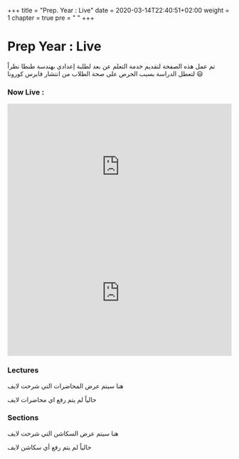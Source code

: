 +++
title = "Prep. Year : Live"
date = 2020-03-14T22:40:51+02:00
weight = 1
chapter = true
pre = "<i class='fas fa-graduation-cap'></i> "
+++

# Prep Year :  Live
تم عمل هذه الصفحة لتقديم خدمة التعلم عن بعد لطلبة إعدادي بهندسة طنطا
نظراً لتعطل الدراسة بسبب الحرص على صحة الطلاب من انتشار فايرس كورونا 
:smiley:

### Now Live :


<div id="Container"
 style="padding-bottom:56.25%; position:relative; display:block; width: 100%">
 <iframe id="ViostreamIframe"
  width="100%" height="100%"
src="https://www.youtube.com/embed/c-DY26jgP8E"
  frameborder="0" allowfullscreen=""
  style="position:absolute; top:0; left: 0"></iframe>
</div>

<div id="Container"
 style="padding-bottom:56.25%; position:relative; display:block; width: 100%">
 <iframe id="ChatIframe"
  width="100%" height="100%"
src="https://www.youtube.com/live_chat?v=c-DY26jgP8E&embed_domain=www.collegetanta.cf"
  frameborder="0" allowfullscreen=""
  style="position:absolute; top:0; left: 0"></iframe>
</div>


### Lectures

هنا سيتم عرض المحاضرات التي شرحت لايف 

حالياً لم يتم رفع اي محاضرات لايف

### Sections

هنا سيتم عرض السكاشن التي شرحت لايف

حالياً لم يتم رفع أي سكاشن لايف 